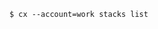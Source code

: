 <!-- usedin: [ _includes/_inlines/Toolbelt/common/introduction/introduction_multiple-account-support-v1.md] -->

```
$ cx --account=work stacks list
```
